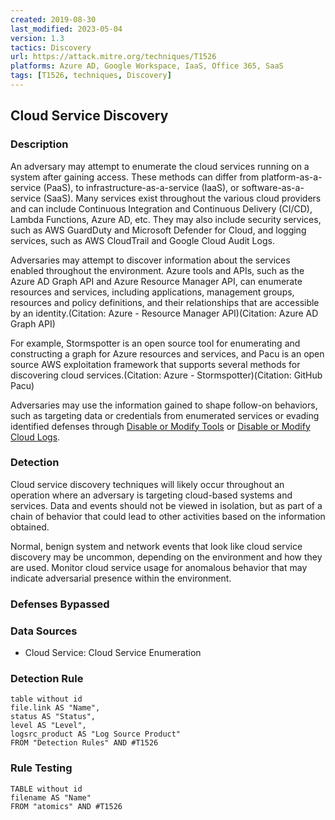 ```yaml
---
created: 2019-08-30
last_modified: 2023-05-04
version: 1.3
tactics: Discovery
url: https://attack.mitre.org/techniques/T1526
platforms: Azure AD, Google Workspace, IaaS, Office 365, SaaS
tags: [T1526, techniques, Discovery]
---
```


## Cloud Service Discovery

### Description

An adversary may attempt to enumerate the cloud services running on a system after gaining access. These methods can differ from platform-as-a-service (PaaS), to infrastructure-as-a-service (IaaS), or software-as-a-service (SaaS). Many services exist throughout the various cloud providers and can include Continuous Integration and Continuous Delivery (CI/CD), Lambda Functions, Azure AD, etc. They may also include security services, such as AWS GuardDuty and Microsoft Defender for Cloud, and logging services, such as AWS CloudTrail and Google Cloud Audit Logs.

Adversaries may attempt to discover information about the services enabled throughout the environment. Azure tools and APIs, such as the Azure AD Graph API and Azure Resource Manager API, can enumerate resources and services, including applications, management groups, resources and policy definitions, and their relationships that are accessible by an identity.(Citation: Azure - Resource Manager API)(Citation: Azure AD Graph API)

For example, Stormspotter is an open source tool for enumerating and constructing a graph for Azure resources and services, and Pacu is an open source AWS exploitation framework that supports several methods for discovering cloud services.(Citation: Azure - Stormspotter)(Citation: GitHub Pacu)

Adversaries may use the information gained to shape follow-on behaviors, such as targeting data or credentials from enumerated services or evading identified defenses through [Disable or Modify Tools](https://attack.mitre.org/techniques/T1562/001) or [Disable or Modify Cloud Logs](https://attack.mitre.org/techniques/T1562/008).

### Detection

Cloud service discovery techniques will likely occur throughout an operation where an adversary is targeting cloud-based systems and services. Data and events should not be viewed in isolation, but as part of a chain of behavior that could lead to other activities based on the information obtained.

Normal, benign system and network events that look like cloud service discovery may be uncommon, depending on the environment and how they are used. Monitor cloud service usage for anomalous behavior that may indicate adversarial presence within the environment.

### Defenses Bypassed



### Data Sources

  - Cloud Service: Cloud Service Enumeration
### Detection Rule

```dataview
table without id
file.link AS "Name",
status AS "Status",
level AS "Level",
logsrc_product AS "Log Source Product"
FROM "Detection Rules" AND #T1526
```

### Rule Testing

```dataview
TABLE without id
filename AS "Name"
FROM "atomics" AND #T1526
```
